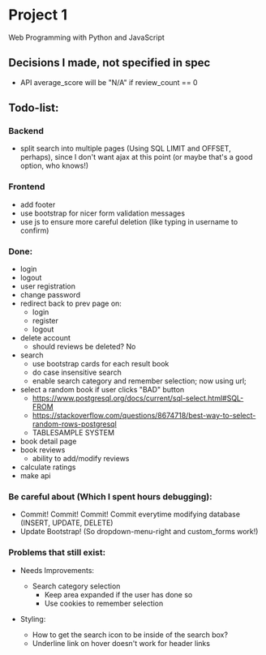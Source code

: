 # Project 1

Web Programming with Python and JavaScript

## Decisions I made, not specified in spec
- API average_score will be "N/A" if review_count == 0

## Todo-list:

### Backend
- split search into multiple pages (Using SQL LIMIT and OFFSET, perhaps), since I don't want ajax at this point (or maybe that's a good option, who knows!)

### Frontend
- add footer
- use bootstrap for nicer form validation messages
- use js to ensure more careful deletion (like typing in username to confirm)

### Done:
- login
- logout
- user registration
- change password
- redirect back to prev page on:
    - login
    - register
    - logout
- delete account
    - should reviews be deleted? No
- search
    - use bootstrap cards for each result book
    - do case insensitive search
    - enable search category and remember selection; now using url;
- select a random book if user clicks "BAD" button
    - https://www.postgresql.org/docs/current/sql-select.html#SQL-FROM 
    - https://stackoverflow.com/questions/8674718/best-way-to-select-random-rows-postgresql 
    - TABLESAMPLE SYSTEM
- book detail page
- book reviews
    - ability to add/modify reviews
- calculate ratings
- make api


### Be careful about (Which I spent hours debugging):
- Commit! Commit! Commit! Commit everytime modifying database (INSERT, UPDATE, DELETE)
- Update Bootstrap! (So dropdown-menu-right and custom_forms work!)

### Problems that still exist:
- Needs Improvements:
    - Search category selection 
        - Keep area expanded if the user has done so
        - Use cookies to remember selection

- Styling:
    - How to get the search icon to be inside of the search box?
    - Underline link on hover doesn't work for header links
